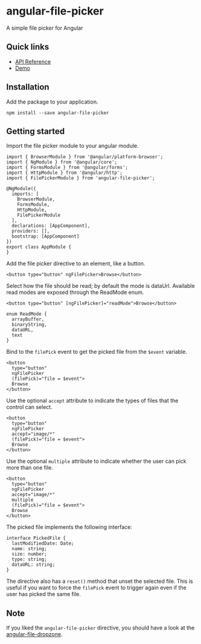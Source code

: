 # angular-file-picker
A simple file picker for Angular

## Quick links
- [API Reference](https://github.com/fvilers/angular-file-picker/wiki/api-reference)
- [Demo](https://fvilers.github.io/angular-file-picker/index.html)

## Installation
Add the package to your application.

```
npm install --save angular-file-picker
```

## Getting started

Import the file picker module to your angular module.

```
import { BrowserModule } from '@angular/platform-browser';
import { NgModule } from '@angular/core';
import { FormsModule } from '@angular/forms';
import { HttpModule } from '@angular/http';
import { FilePickerModule } from 'angular-file-picker';

@NgModule({
  imports: [
    BrowserModule,
    FormsModule,
    HttpModule,
    FilePickerModule
  ],
  declarations: [AppComponent],
  providers: [],
  bootstrap: [AppComponent]
})
export class AppModule {
}
```

Add the file picker directive to an element, like a button.

```
<button type="button" ngFilePicker>Browse</button>
```

Select how the file should be read; by default the mode is dataUrl. Available read modes are exposed through the ReadMode enum.

```
<button type="button" [ngFilePicker]="readMode">Browse</button>
```

```
enum ReadMode {
  arrayBuffer,
  binaryString,
  dataURL,
  text
}
```

Bind to the `filePick` event to get the picked file from the `$event` variable.

```
<button
  type="button"
  ngFilePicker
  (filePick)="file = $event">
  Browse
</button>
```

Use the optional `accept` attribute to indicate the types of files that the control can select.

```
<button
  type="button"
  ngFilePicker
  accept="image/*"
  (filePick)="file = $event">
  Browse
</button>
```

Use the optional `multiple` attribute to indicate whether the user can pick more than one file.

```
<button
  type="button"
  ngFilePicker
  accept="image/*"
  multiple
  (filePick)="file = $event">
  Browse
</button>
```

The picked file implements the following interface:

```
interface PickedFile {
  lastModifiedDate: Date;
  name: string;
  size: number;
  type: string;
  dataURL: string;
}
```

The directive also has a `reset()` method that unset the selected file. This is useful if you want to force the `filePick` event to trigger again even if the user has picked the same file.

## Note
If you liked the `angular-file-picker` directive, you should have a look at the [angular-file-dropzone](https://github.com/fvilers/angular-file-dropzone).
